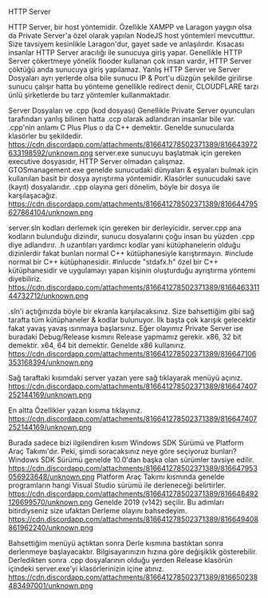 HTTP Server

HTTP Server, bir host yöntemidir.
Özellikle XAMPP ve Laragon yaygın olsa da Private Server'a özel olarak yapılan NodeJS host yöntemleri mevcutttur.
Size tavsiyem kesinlikle Laragon'dur, gayet sade ve anlaşılırdır.
Kısacası insanlar HTTP Server aracılığı ile sunucuya giriş yapar.
Genellikle HTTP Server çökertmeye yönelik flooder kullanan çok insan vardır, HTTP Server çöktüğü anda sunucuya giriş yapılamaz.
Yanlış HTTP Server ve Server Dosyaları ayrı yerlerde olsa bile sunucu IP & Port'u düzgün şekilde girilirse sunucu çalışır hatta bu yönteme genellikle redirect denir, CLOUDFLARE tarzı ünlü şirketlerde bu tarz yöntemler kullanmaktadır.

Server Dosyaları ve .cpp (kod dosyası)
Genellikle Private Server oyuncuları tarafından yanlış bilinen hatta .ccp olarak adlandıran insanlar bile var.
.cpp'nin anlamı C Plus Plus o da C++ demektir.
Genelde sunucularda klasörler bu şekildedir.
https://cdn.discordapp.com/attachments/816641278502371389/816643972633198592/unknown.png
server.exe sunucuyu başlatmak için gereken executive dosyasıdır, HTTP Server olmadan çalışmaz.
GTOSmanagement.exe genelde sunucudaki dünyaları & eşyaları bulmak için kullanılan basit bir dosya ayrıştırma yöntemidir.
Klasörler sunucudaki save (kayıt) dosyalarıdır.
.cpp olayına geri dönelim, böyle bir dosya ile karşılaşacağız.
https://cdn.discordapp.com/attachments/816641278502371389/816644795627864104/unknown.png

server.sln kodları derlemek için gereken bir derleyicidir.
server.cpp ana kodların bulunduğu dizindir, sunucu dosyalarını çoğu insan bu yüzden .cpp diye adlandırır.
.h uzantıları yardımcı kodlar yani kütüphanelerin olduğu dizinlerdir fakat bunları normal C++ kütüphanesiyle karıştırmayın.
#include <iostream> normal bir C++ kütüphanesidir.
#inlucde "stdafx.h" özel bir C++ kütüphanesidir ve uygulamayı yapan kişinin oluşturduğu ayrıştırma yöntemi diyebiliriz.
https://cdn.discordapp.com/attachments/816641278502371389/816646331144732712/unknown.png

.sln'i açtığınızda böyle bir ekranla karşılacaksınız.
Size bahsettiğim gibi sağ tarafta tüm kütüphaneler & kodlar bulunuyor.
İlk başta çok karışık gelecektir fakat yavaş yavaş ısınmaya başlarsınız.
Eğer olayımız Private Server ise buradaki Debug/Release kısmını Release yapmamız gerekir.  x86, 32 bit demektir. x64, 64 bit demektir. Genelde x86 kullanırız.
https://cdn.discordapp.com/attachments/816641278502371389/816647106353168394/unknown.png

Sağ taraftaki kısımdaki server yazan yere sağ tıklayarak menüyü açınız.
https://cdn.discordapp.com/attachments/816641278502371389/816647407252144169/unknown.png

En altta Özellikler yazan kısıma tıklayınız.
https://cdn.discordapp.com/attachments/816641278502371389/816647407252144169/unknown.png

Burada sadece bizi ilgilendiren kısım Windows SDK Sürümü ve Platform Araç Takımı'dır.
Peki, şimdi soracaksınız neye göre seçiyoruz bunları?
Windows SDK Sürümü genelde 10.0'dan başka olan sürümler tavsiye edilir.
https://cdn.discordapp.com/attachments/816641278502371389/816647953056923648/unknown.png
Platform Araç Takımı kısmında genelde programların hangi Visual Studio sürümü ile derleneceği belirtirler.
https://cdn.discordapp.com/attachments/816641278502371389/816648492126699570/unknown.png
Genelde 2019 (v142) seçilir.
Bu adımları bitirdiyseniz size ufaktan Derleme olayını bahsedeyim.
https://cdn.discordapp.com/attachments/816641278502371389/816649408861962240/unknown.png

Bahsettiğim menüyü açtıktan sonra Derle kısmına bastıktan sonra derlenmeye başlayacaktır. Bilgisayarınızın hızına göre değişiklik gösterebilir.
Derledikten sonra .cpp dosyalarının olduğu yerden Release klasörün içindeki server.exe'yi klasörlerinizin içine atınız.
https://cdn.discordapp.com/attachments/816641278502371389/816650238483497001/unknown.png
